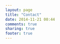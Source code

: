 ```yaml
---
layout: page
title: "Contact"
date: 2014-11-21 00:44
comments: true
sharing: true
footer: true
---
```


<div id="content">

  <script type="text/javascript">var host = (("https:" == document.location.protocol) ? "https://secure." : "http://");document.write(unescape("%3Cscript src='" + host + "wufoo.com/scripts/embed/form.js' type='text/javascript'%3E%3C/script%3E"));</script>

  <script type="text/javascript">
  var z7x3k7 = new WufooForm();
  z7x3k7.initialize({
  'userName':'martinciu',
  'formHash':'z7x3k7',
  'autoResize':true,
  'height':'434'});
  z7x3k7.display();
  </script>
</div>
<div id="sidebar">
</div>
